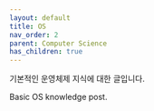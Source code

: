 ```yaml
---
layout: default
title: OS
nav_order: 2
parent: Computer Science
has_children: true
---
```


기본적인 운영체제 지식에 대한 글입니다.

Basic OS knowledge post.